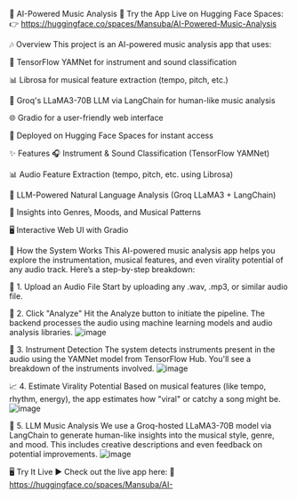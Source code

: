 🎵 AI-Powered Music Analysis
🔗 Try the App Live on Hugging Face Spaces:
👉 https://huggingface.co/spaces/Mansuba/AI-Powered-Music-Analysis

🎶 Overview
This project is an AI-powered music analysis app that uses:

🎵 TensorFlow YAMNet for instrument and sound classification

📊 Librosa for musical feature extraction (tempo, pitch, etc.)

🧠 Groq's LLaMA3-70B LLM via LangChain for human-like music analysis

🌐 Gradio for a user-friendly web interface

🚀 Deployed on Hugging Face Spaces for instant access

✨ Features
🎧 Instrument & Sound Classification (TensorFlow YAMNet)

📊 Audio Feature Extraction (tempo, pitch, etc. using Librosa)

🧠 LLM-Powered Natural Language Analysis (Groq LLaMA3 + LangChain)

🤖 Insights into Genres, Moods, and Musical Patterns

🖥️ Interactive Web UI with Gradio



🚀 How the System Works
This AI-powered music analysis app helps you explore the instrumentation, musical features, and even virality potential of any audio track. Here’s a step-by-step breakdown:

🎵 1. Upload an Audio File
Start by uploading any .wav, .mp3, or similar audio file.


🧠 2. Click "Analyze"
Hit the Analyze button to initiate the pipeline. The backend processes the audio using machine learning models and audio analysis libraries.
![image](https://github.com/user-attachments/assets/982f22d0-acac-4d46-ba0a-034a68c10de9)



🎸 3. Instrument Detection
The system detects instruments present in the audio using the YAMNet model from TensorFlow Hub. You'll see a breakdown of the instruments involved.
![image](https://github.com/user-attachments/assets/f02be384-50f4-41b7-a5f7-589294b05446)



📈 4. Estimate Virality Potential
Based on musical features (like tempo, rhythm, energy), the app estimates how "viral" or catchy a song might be.
![image](https://github.com/user-attachments/assets/1b744f7f-4026-4ea5-864b-3f5e6936c80f)


🧠 5. LLM Music Analysis
We use a Groq-hosted LLaMA3-70B model via LangChain to generate human-like insights into the musical style, genre, and mood. This includes creative descriptions and even feedback on potential improvements.
![image](https://github.com/user-attachments/assets/040f9e1f-5861-4fe7-a4d7-18785443629f)



🖥️ Try It Live
▶️ Check out the live app here:
🔗 https://huggingface.co/spaces/Mansuba/AI-

